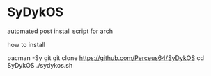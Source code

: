 # SyDykOS
automated post install script for arch


how to install

pacman -Sy git
git clone https://github.com/Perceus64/SyDykOS
cd SyDykOS
./sydykos.sh
